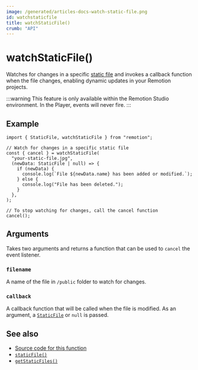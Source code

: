 ```yaml
---
image: /generated/articles-docs-watch-static-file.png
id: watchstaticfile
title: watchStaticFile()
crumb: "API"
---
```


# watchStaticFile()<AvailableFrom v="4.0.61"/>

Watches for changes in a specific [static file](/docs/staticfile) and invokes a callback function when the file changes, enabling dynamic updates in your Remotion projects.

:::warning
This feature is only available within the Remotion Studio environment. In the Player, events will never fire.
:::

## Example

```tsx twoslash title="example.tsx"
import { StaticFile, watchStaticFile } from "remotion";

// Watch for changes in a specific static file
const { cancel } = watchStaticFile(
  "your-static-file.jpg",
  (newData: StaticFile | null) => {
    if (newData) {
      console.log(`File ${newData.name} has been added or modified.`);
    } else {
      console.log("File has been deleted.");
    }
  },
);

// To stop watching for changes, call the cancel function
cancel();
```

## Arguments

Takes two arguments and returns a function that can be used to `cancel` the event listener.

### `filename`

A name of the file in `/public` folder to watch for changes.

### `callback`

A callback function that will be called when the file is modified. As an argument, a [`StaticFile`](/docs/getstaticfiles#api) or `null` is passed.

## See also

- [Source code for this function](https://github.com/remotion-dev/remotion/blob/main/packages/core/src/watch-static-file.ts)
- [`staticFile()`](/docs/staticfile)
- [`getStaticFiles()`](/docs/getstaticfiles)
